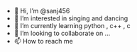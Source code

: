 - 👋 Hi, I’m @sanj456
- 👀 I’m interested in singing and dancing
- 🌱 I’m currently learning python , c++ , c
- 💞️ I’m looking to collaborate on ...
- 📫 How to reach me 

<!---
sanj456/sanj456 is a ✨ special ✨ repository because its `README.md` (this file) appears on your GitHub profile.
You can click the Preview link to take a look at your changes.
--->
